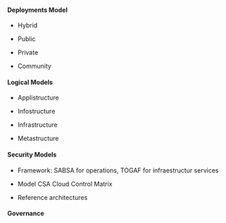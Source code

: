 #### Deployments Model

- Hybrid

- Public

- Private

- Community


#### Logical Models

- Applistructure


- Infostructure


- Infrastructure


- Metastructure


#### Security Models


- Framework: SABSA for operations, TOGAF for infraestructur services


- Model CSA Cloud Control Matrix


- Reference architectures 



#### Governance



